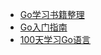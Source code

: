 <!-- docs/_sidebar.md -->

* [Go学习书籍整理](/)
* [Go入门指南](/the_way_to_go/)
* [100天学习Go语言](/golang_100_days/)
